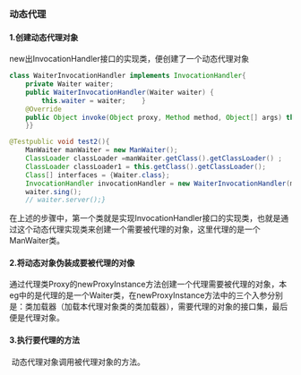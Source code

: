 ### 动态代理

#### 1.创建动态代理对象

new出InvocationHandler接口的实现类，便创建了一个动态代理对象

```java
class WaiterInvocationHandler implements InvocationHandler{   
    private Waiter waiter;
    public WaiterInvocationHandler(Waiter waiter) {        
        this.waiter = waiter;    }
    @Override    
    public Object invoke(Object proxy, Method method, Object[] args) throws Throwable {       System.out.println("你好");                                                               method.invoke(waiter,args);                                                               System.out.println("再见");                                                               return null;
    }}
```

```java
@Testpublic void test2(){   
    ManWaiter manWaiter = new ManWaiter();
    ClassLoader classLoader =manWaiter.getClass().getClassLoader() ;                       	 System.out.println(classLoader); 
    ClassLoader classLoader1 = this.getClass().getClassLoader();     			 		     System.out.println(classLoader1);
    Class[] interfaces = {Waiter.class};
    InvocationHandler invocationHandler = new WaiterInvocationHandler(manWaiter);         	  Waiter waiter = (Waiter) Proxy.newProxyInstance(classLoader, interfaces, invocationHandler);
    waiter.sing();
    // waiter.server();}
```

​     在上述的步骤中，第一个类就是实现InvocationHandler接口的实现类，也就是通过这个动态代理实现类来创建一个需要被代理的对象，这里代理的是一个ManWaiter类。

#### 2.将动态对象伪装成要被代理的对像

​        通过代理类Proxy的newProxyInstance方法创建一个代理需要被代理的对象，本eg中的是代理的是一个Waiter类，在newProxyInstance方法中的三个入参分别是：类加载器（加载本代理对象类的类加载器），需要代理的对象的接口集，最后便是代理对象。

#### 3.执行要代理的方法

​     动态代理对象调用被代理对象的方法。